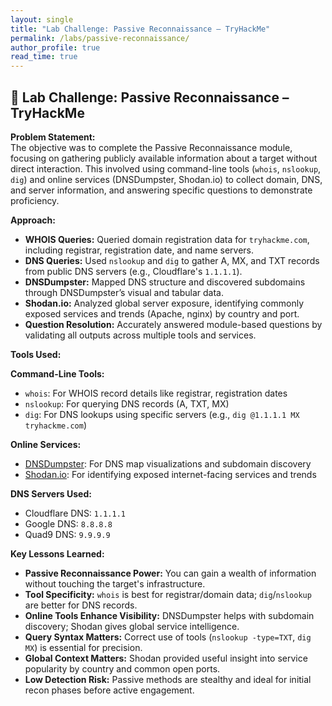```yaml
---
layout: single
title: "Lab Challenge: Passive Reconnaissance – TryHackMe"
permalink: /labs/passive-reconnaissance/
author_profile: true
read_time: true
---
```


## 🧪 Lab Challenge: Passive Reconnaissance – TryHackMe

**Problem Statement:**  
The objective was to complete the Passive Reconnaissance module, focusing on gathering publicly available information about a target without direct interaction. This involved using command-line tools (`whois`, `nslookup`, `dig`) and online services (DNSDumpster, Shodan.io) to collect domain, DNS, and server information, and answering specific questions to demonstrate proficiency.

**Approach:**  
- **WHOIS Queries:** Queried domain registration data for `tryhackme.com`, including registrar, registration date, and name servers.  
- **DNS Queries:** Used `nslookup` and `dig` to gather A, MX, and TXT records from public DNS servers (e.g., Cloudflare's `1.1.1.1`).  
- **DNSDumpster:** Mapped DNS structure and discovered subdomains through DNSDumpster’s visual and tabular data.  
- **Shodan.io:** Analyzed global server exposure, identifying commonly exposed services and trends (Apache, nginx) by country and port.  
- **Question Resolution:** Accurately answered module-based questions by validating all outputs across multiple tools and services.

**Tools Used:**

**Command-Line Tools:**  
- `whois`: For WHOIS record details like registrar, registration dates  
- `nslookup`: For querying DNS records (A, TXT, MX)  
- `dig`: For DNS lookups using specific servers (e.g., `dig @1.1.1.1 MX tryhackme.com`)  

**Online Services:**  
- [DNSDumpster](https://dnsdumpster.com): For DNS map visualizations and subdomain discovery  
- [Shodan.io](https://www.shodan.io): For identifying exposed internet-facing services and trends  

**DNS Servers Used:**  
- Cloudflare DNS: `1.1.1.1`  
- Google DNS: `8.8.8.8`  
- Quad9 DNS: `9.9.9.9`  

**Key Lessons Learned:**  
- **Passive Reconnaissance Power:** You can gain a wealth of information without touching the target's infrastructure.  
- **Tool Specificity:** `whois` is best for registrar/domain data; `dig`/`nslookup` are better for DNS records.  
- **Online Tools Enhance Visibility:** DNSDumpster helps with subdomain discovery; Shodan gives global service intelligence.  
- **Query Syntax Matters:** Correct use of tools (`nslookup -type=TXT`, `dig MX`) is essential for precision.  
- **Global Context Matters:** Shodan provided useful insight into service popularity by country and common open ports.  
- **Low Detection Risk:** Passive methods are stealthy and ideal for initial recon phases before active engagement.

